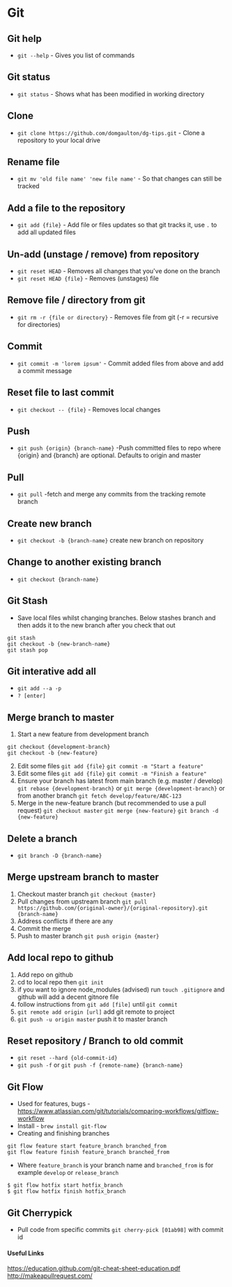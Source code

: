 # Git

## Git help
* `git --help` - Gives you list of commands

## Git status
* `git status` - Shows what has been modified in working directory

## Clone
* `git clone https://github.com/domgaulton/dg-tips.git` - Clone a repository to your local drive

## Rename file
* `git mv 'old file name' 'new file name'` - So that changes can still be tracked

## Add a file to the repository
* `git add {file}` - Add file or files updates so that git tracks it, use `.` to add all updated files

## Un-add (unstage / remove) from repository
* `git reset HEAD` - Removes all changes that you've done on the branch
* `git reset HEAD {file}` - Removes (unstages) file

## Remove file / directory from git
* `git rm -r {file or directory}` - Removes file from git (-r = recursive for directories)

## Commit
* `git commit -m 'lorem ipsum'` - Commit added files from above and add a commit message

## Reset file to last commit
* `git checkout -- {file}` - Removes local changes

## Push
* `git push {origin} {branch-name}` -Push committed files to repo where {origin} and {branch} are optional. Defaults to origin and master

## Pull
* `git pull` -fetch and merge any commits from the tracking remote branch

## Create new branch
* `git checkout -b {branch-name}`
create new branch on repository

## Change to another existing branch
* `git checkout {branch-name}`

## Git Stash
* Save local files whilst changing branches. Below stashes branch and then adds it to the new branch after you check that out
```
git stash
git checkout -b {new-branch-name}
git stash pop
```

## Git interative add all
* `git add --a -p`
* `? [enter]`

## Merge branch to master
1. Start a new feature from development branch
```
git checkout {development-branch}
git checkout -b {new-feature}
```
2. Edit some files
`git add {file}`
`git commit -m "Start a feature"`
3. Edit some files
`git add {file}`
`git commit -m "Finish a feature"`
4. Ensure your branch has latest from main branch (e.g. master / develop)
`git rebase {development-branch}` or `git merge {development-branch}` or from another branch `git fetch develop/feature/ABC-123`
5. Merge in the new-feature branch (but recommended to use a pull request)
`git checkout master`
`git merge {new-feature}`
`git branch -d {new-feature}`

## Delete a branch
* `git branch -D {branch-name}`

## Merge upstream branch to master
1. Checkout master branch `git checkout {master}`
2. Pull changes from upstream branch `git pull https://github.com/{original-owner}/{original-repository}.git {branch-name}`
3. Address conflicts if there are any
4. Commit the merge
5. Push to master branch `git push origin {master}`

## Add local repo to github
1. Add repo on github
2. cd to local repo then `git init`
3. if you want to ignore node_modules (advised) run `touch .gitignore` and github will add a decent gitnore file
4. follow instructions from `git add [file]` until `git commit`
5. `git remote add origin [url]` add git remote to project
6. `git push -u origin master` push it to master branch

## Reset repository / Branch to old commit
* `git reset --hard {old-commit-id}`
* `git push -f` or `git push -f {remote-name} {branch-name}`

## Git Flow
* Used for features, bugs - https://www.atlassian.com/git/tutorials/comparing-workflows/gitflow-workflow
* Install - `brew install git-flow`
* Creating and finishing branches
```
git flow feature start feature_branch branched_from
git flow feature finish feature_branch branched_from
```
* Where `feature_branch` is your branch name and `branched_from` is for example `develop` or `release_branch`
```
$ git flow hotfix start hotfix_branch
$ git flow hotfix finish hotfix_branch
```

## Git Cherrypick
* Pull code from specific commits `git cherry-pick [01ab98]` with commit id

#### Useful Links
https://education.github.com/git-cheat-sheet-education.pdf
http://makeapullrequest.com/
